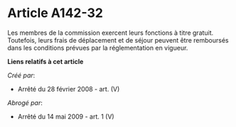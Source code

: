 # Article A142-32

Les membres de la commission exercent leurs fonctions à titre gratuit. Toutefois, leurs frais de déplacement et de séjour
peuvent être remboursés dans les conditions prévues par la réglementation en vigueur.

**Liens relatifs à cet article**

_Créé par_:

  - Arrêté du 28 février 2008 - art. (V)

_Abrogé par_:

  - Arrêté du 14 mai 2009 - art. 1 (V)
